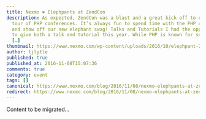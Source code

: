 ```yaml
---
title: Nexmo ❤️ Elephpants at ZendCon
description: As expected, ZendCon was a blast and a great kick off to our fall
  tour of PHP conferences. It’s always fun to spend time with the PHP community,
  and show off our new elephant swag! Talks and Tutorials I had the opportunity
  to give both a talk and tutorial this year. While PHP is known for serving web
  […]
thumbnail: https://www.nexmo.com/wp-content/uploads/2016/10/elephpant-2.jpg
author: tjlytle
published: true
published_at: 2016-11-08T15:07:36
comments: true
category: event
tags: []
canonical: https://www.nexmo.com/blog/2016/11/08/nexmo-elephpants-at-zendcon
redirect: https://www.nexmo.com/blog/2016/11/08/nexmo-elephpants-at-zendcon
---
```

Content to be migrated...